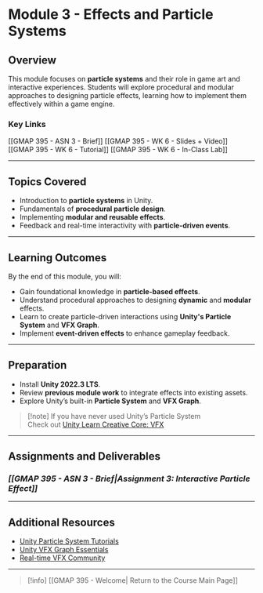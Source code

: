 # Module 3 - Effects and Particle Systems

## Overview

This module focuses on **particle systems** and their role in game art and interactive experiences. Students will explore procedural and modular approaches to designing particle effects, learning how to implement them effectively within a game engine.

### Key Links
[[GMAP 395 - ASN 3 - Brief]]
[[GMAP 395 - WK 6 - Slides + Video]]  
[[GMAP 395 - WK 6 - Tutorial]]
[[GMAP 395 - WK 6 - In-Class Lab]]


---

## Topics Covered

- Introduction to **particle systems** in Unity.
- Fundamentals of **procedural particle design**.
- Implementing **modular and reusable effects**.
- Feedback and real-time interactivity with **particle-driven events**.

---

## Learning Outcomes

By the end of this module, you will:

- Gain foundational knowledge in **particle-based effects**.
- Understand procedural approaches to designing **dynamic** and **modular** effects.
- Learn to create particle-driven interactions using **Unity's Particle System** and **VFX Graph**.
- Implement **event-driven effects** to enhance gameplay feedback.

---

## Preparation

- Install **Unity 2022.3 LTS**.
- Review **previous module work** to integrate effects into existing assets.
- Explore Unity’s built-in **Particle System** and **VFX Graph**.

> [!note] If you have never used Unity’s Particle System  
> Check out [Unity Learn Creative Core: VFX](https://learn.unity.com/project/creative-core-vfx)


---

## Assignments and Deliverables

### _**[[GMAP 395 - ASN 3 - Brief|Assignment 3: Interactive Particle Effect]]**_

---

## Additional Resources

- [Unity Particle System Tutorials](https://learn.unity.com/tutorial/introduction-to-particle-systems)
- [Unity VFX Graph Essentials](https://www.youtube.com/watch?v=TwWL5IY4Lqs&list=PLQMQNmwN3FvySzk-SdqJeRa6hpH6FYKji)
- [Real-time VFX Community](https://realtimevfx.com/)

---

> [!info] [[GMAP 395 - Welcome| Return to the Course Main Page]]